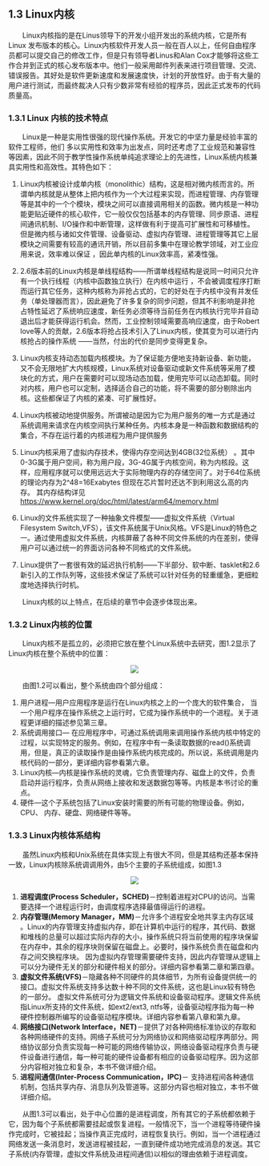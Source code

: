## **1.3 Linux内核**


&emsp;&emsp;Linux内核指的是在Linus领导下的开发小组开发出的系统内核，它是所有Linux 发布版本的核心。Linux内核软件开发人员一般在百人以上，任何自由程序员都可以提交自己的修改工作，但是只有领导者Linus和Alan Cox才能够将这些工作合并到正式的核心发布版本中。他们一般采用邮件列表来进行项目管理、交流、错误报告。其好处是软件更新速度和发展速度快，计划的开放性好。由于有大量的用户进行测试，而最终裁决人只有少数非常有经验的程序员，因此正式发布的代码质量高。

### **1.3.1 Linux 内核的技术特点**

&emsp;&emsp;Linux是一种是实用性很强的现代操作系统。开发它的中坚力量是经验丰富的软件工程师，他们 多以实用性和效率为出发点，同时还考虑了工业规范和兼容性等因素，因此不同于教学性操作系统单纯追求理论上的先进性，Linux系统内核兼具实用性和高效性。其特色如下：

1) Linux内核被设计成单内核（monolithic）结构，这是相对微内核而言的。所谓单内核就是从整体上把内核作为一个大过程来实现，而进程管理、内存管理等是其中的一个个模块，模块之间可以直接调用相关的函数。微内核是一种功能更贴近硬件的核心软件，它一般仅仅包括基本的内存管理、同步原语、进程间通讯机制、I/O操作和中断管理，这样做有利于提高可扩展性和可移植性。但是微内核与诸如文件管理、设备驱动、虚拟内存管理、进程管理等其它上层模块之间需要有较高的通讯开销，所以目前多集中在理论教学领域，对工业应用来说，效率难以保证 ，因此单内核的Linux效率高，紧凑性强。

2) 2.6版本前的Linux内核是单线程结构——所谓单线程结构是说同一时间只允许有一个执行线程（内核中函数独立执行）在内核中运行 ，不会被调度程序打断而运行其它任务，这种内核称为非抢占式的，它的好处在于内核中没有并发任务（单处理器而言），因此避免了许多复杂的同步问题，但其不利影响是非抢占特性延迟了系统响应速度，新任务必须等待当前任务在内核执行完毕并自动退出后才能获得运行机会。然而，工业控制领域需要高响应速度，由于Robert love等人的贡献，2.6版本将抢占技术引入了Linux内核，使其变为可以进行内核抢占的操作系统 ——当然，付出的代价是同步变得更复杂。

3) Linux内核支持动态加载内核模块。为了保证能方便地支持新设备、新功能，又不会无限地扩大内核规模，Linux系统对设备驱动或新文件系统等采用了模块化的方式，用户在需要时可以现场动态加载，使用完毕可以动态卸载。同时对内核，用户也可以定制，选择适合自己的功能，将不需要的部分剔除出内核。这些都保证了内核的紧凑、可扩展性好。

4) Linux内核被动地提供服务。所谓被动是因为它为用户服务的唯一方式是通过系统调用来请求在内核空间执行某种任务。内核本身是一种函数和数据结构的集合，不存在运行着的内核进程为用户提供服务 

5) Linux内核采用了虚拟内存技术，使得内存空间达到4GB(32位系统） 。其中0-3G属于用户空间，称为用户段，3G-4G属于内核空间，称为内核段。这样，应用程序就可以使用远远大于实际物理内存的存储空间了。对于64位系统的理论内存为2^48=16Exabytes 但现在芯片暂时还达不到利用这么高的内存。 其内存结构详见 https://www.kernel.org/doc/html/latest/arm64/memory.html

6) Linux的文件系统实现了一种抽象文件模型——虚拟文件系统（Virtual Filesystem Switch,VFS），该文件系统属于Unix风格。VFS是Linux的特色之一。通过使用虚拟文件系统，内核屏蔽了各种不同文件系统的内在差别，使得用户可以通过统一的界面访问各种不同格式的文件系统。

7) Linux提供了一套很有效的延迟执行机制——下半部分、软中断、tasklet和2.6新引入的工作队列等，这些技术保证了系统可以针对任务的轻重缓急，更细粒度地选择执行时机。

&emsp;&emsp;Linux内核的以上特点，在后续的章节中会逐步体现出来。

### **1.3.2 Linux内核的位置**

&emsp;&emsp;Linux内核不是孤立的，必须把它放在整个Linux系统中去研究，图1.2显示了Linux内核在整个系统中的位置：

<div align=center>
<img src="1_2.png" />  
</div>


&emsp;&emsp;由图1.2可以看出，整个系统由四个部分组成：

1.	用户进程—用户应用程序是运行在Linux内核之上的一个庞大的软件集合， 当一个用户程序在操作系统之上运行时，它成为操作系统中的一个进程。关于进程更详细的描述参见第三章。
2.	系统调用接口— 在应用程序中，可通过系统调用来调用操作系统内核中特定的过程，以实现特定的服务。例如，在程序中有一条读取数据的read()系统调用，但是，真正的读取操作是由操作系统内核完成的。所以说，系统调用是内核代码的一部分，更详细内容参看第六章。
3.	Linux内核—内核是操作系统的灵魂，它负责管理内存、磁盘上的文件，负责启动并运行程序，负责从网络上接收和发送数据包等等。内核是本书讨论的重点。
4.	硬件—这个子系统包括了Linux安装时需要的所有可能的物理设备。例如，CPU、 内存、硬盘、网络硬件等等。

### **1.3.3 Linux内核体系结构**

&emsp;&emsp;虽然Linux内核和Unix系统在具体实现上有很大不同，但是其结构还基本保持一致，Linux内核除系统调调用外，由5个主要的子系统组成，如图1.3

<div align=center>
<img src="1_3.png" />  
</div>


1.	**进程调度(Process Scheduler，SCHED)**－控制着进程对CPU的访问。当需要选择一个进程运行时，由调度程序选择最值得运行的进程。
2.	**内存管理(Memory Manager，MM)**－允许多个进程安全地共享主内存区域 。Linux的内存管理支持虚拟内存，即在计算机中运行的程序，其代码、数据和堆栈的总量可以超过实际内存的大小，操作系统只将当前使用的程序块保留在内存中，其余的程序块则保留在磁盘上。必要时，操作系统负责在磁盘和内存之间交换程序块。
因为虚拟内存管理需要硬件支持，因此内存管理从逻辑上可以分为硬件无关的部分和硬件相关的部分。详细内容参看第二章和第四章。
3.	**虚拟文件系统(VFS)**－隐藏各种不同硬件的具体细节，为所有设备提供统一的接口。虚拟文件系统支持多达数十种不同的文件系统，这也是Linux较有特色的一部分。
虚拟文件系统可分为逻辑文件系统和设备驱动程序。逻辑文件系统指Linux所支持的文件系统，如ext2/ext3, ntfs等，设备驱动程序指为每一种硬件控制器所编写的设备驱动程序模块。详细内容参看第八章和第九章。
4.	**网络接口(Network Interface，NET)**－提供了对各种网络标准协议的存取和各种网络硬件的支持。网络子系统可分为网络协议和网络驱动程序两部分。网络协议部分负责实现每一种可能的网络传输协议，网络设备驱动程序负责与硬件设备进行通信，每一种可能的硬件设备都有相应的设备驱动程序。因为这部分内容相对独立和复杂，本书不做详细介绍。
5.	**进程间通信(Inter-Process Communication，IPC)**－ 支持进程间各种通信机制，包括共享内存、消息队列及管道等。这部分内容也相对独立，本书不做详细介绍。

&emsp;&emsp;从图1.3可以看出，处于中心位置的是进程调度，所有其它的子系统都依赖于它，因为每个子系统都需要挂起或恢复进程。一般情况下，当一个进程等待硬件操作完成时，它被挂起；当操作真正完成时，进程恢复执行。例如，当一个进程通过网络发送一条消息时，发送进程被挂起，一直到硬件成功地完成消息的发送。其它子系统(内存管理，虚拟文件系统及进程间通信)以相似的理由依赖于进程调度。

